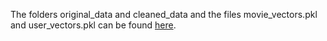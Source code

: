 
The folders original_data and cleaned_data and the files movie_vectors.pkl and user_vectors.pkl can be found [here](https://drive.google.com/drive/folders/1vjG_f8Y-JL76WUTS6cDsbecsUOxB_I87?usp=sharing).
